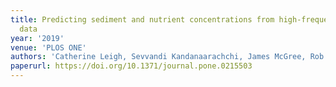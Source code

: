 ```yaml
---
title: Predicting sediment and nutrient concentrations from high-frequency water-quality
  data
year: '2019'
venue: 'PLOS ONE'
authors: 'Catherine Leigh, Sevvandi Kandanaarachchi, James McGree, Rob J. Hyndman, Omar Alsibai, Kerrie Mengersen and Erin Peterson'
paperurl: https://doi.org/10.1371/journal.pone.0215503
---
```



